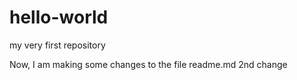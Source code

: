 # hello-world
my very first repository

Now, I am making some changes to the file readme.md 
2nd change
